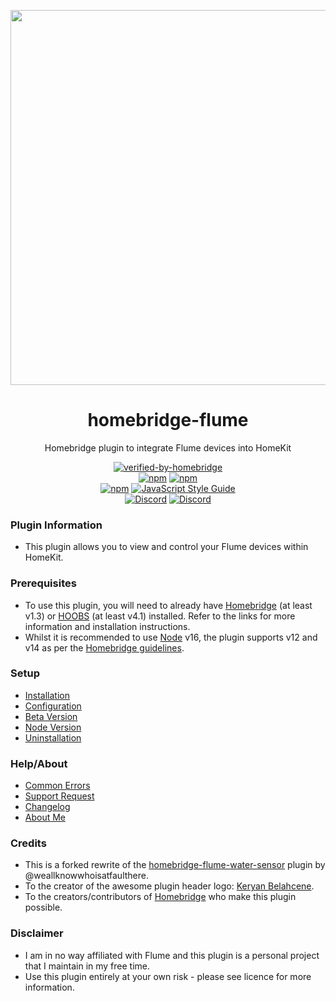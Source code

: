 <p align="center">
   <a href="https://github.com/bwp91/homebridge-flume"><img src="https://user-images.githubusercontent.com/43026681/143831753-ed67cad2-909a-4337-9b18-dd8e65dfdf5e.png" width="600px"></a>
</p>
<span align="center">

# homebridge-flume

Homebridge plugin to integrate Flume devices into HomeKit

[![verified-by-homebridge](https://badgen.net/badge/homebridge/verified/purple)](https://github.com/homebridge/homebridge/wiki/Verified-Plugins)  
[![npm](https://img.shields.io/npm/v/homebridge-flume/latest?label=latest)](https://www.npmjs.com/package/homebridge-flume)
[![npm](https://img.shields.io/npm/v/homebridge-flume/beta?label=beta)](https://github.com/bwp91/homebridge-flume/wiki/Beta-Version)  
[![npm](https://img.shields.io/npm/dt/homebridge-flume)](https://www.npmjs.com/package/homebridge-flume)
[![JavaScript Style Guide](https://img.shields.io/badge/code_style-standard-brightgreen.svg)](https://standardjs.com)  
[![Discord](https://img.shields.io/discord/784827113378676736?color=728ED5&logo=discord&label=bwp91-discord)](https://discord.com/channels/784827113378676736/784827113378676739)
[![Discord](https://img.shields.io/discord/432663330281226270?color=728ED5&logo=discord&label=hb-discord)](https://discord.com/channels/432663330281226270/742733745743855627)

</span>

### Plugin Information

- This plugin allows you to view and control your Flume devices within HomeKit.

### Prerequisites

- To use this plugin, you will need to already have [Homebridge](https://homebridge.io) (at least v1.3) or [HOOBS](https://hoobs.org) (at least v4.1) installed. Refer to the links for more information and installation instructions.
- Whilst it is recommended to use [Node](https://nodejs.org/en/) v16, the plugin supports v12 and v14 as per the [Homebridge guidelines](https://github.com/homebridge/homebridge/wiki/How-To-Update-Node.js).

### Setup

- [Installation](https://github.com/bwp91/homebridge-flume/wiki/Installation)
- [Configuration](https://github.com/bwp91/homebridge-flume/wiki/Configuration)
- [Beta Version](https://github.com/bwp91/homebridge-flume/wiki/Beta-Version)
- [Node Version](https://github.com/bwp91/homebridge-flume/wiki/Node-Version)
- [Uninstallation](https://github.com/bwp91/homebridge-flume/wiki/Uninstallation)

### Help/About

- [Common Errors](https://github.com/bwp91/homebridge-flume/wiki/Common-Errors)
- [Support Request](https://github.com/bwp91/homebridge-flume/issues/new/choose)
- [Changelog](https://github.com/bwp91/homebridge-flume/blob/latest/CHANGELOG.md)
- [About Me](https://github.com/sponsors/bwp91)

### Credits

- This is a forked rewrite of the [homebridge-flume-water-sensor](https://www.npmjs.com/package/homebridge-flume-water-sensor) plugin by @weallknowwhoisatfaulthere.
- To the creator of the awesome plugin header logo: [Keryan Belahcene](https://www.instagram.com/keryan.me).
- To the creators/contributors of [Homebridge](https://homebridge.io) who make this plugin possible.

### Disclaimer

- I am in no way affiliated with Flume and this plugin is a personal project that I maintain in my free time.
- Use this plugin entirely at your own risk - please see licence for more information.
